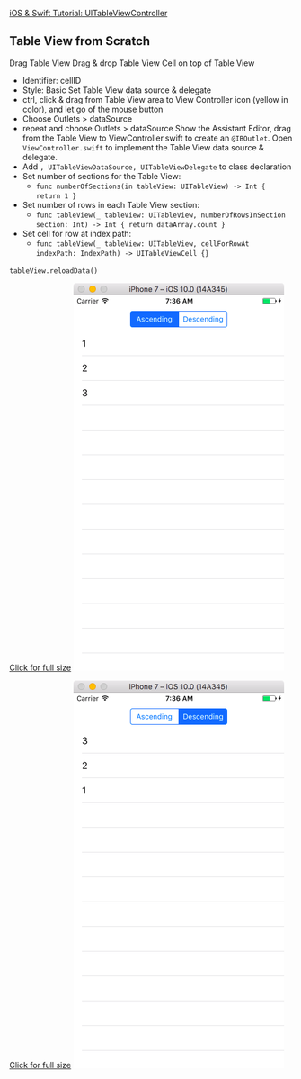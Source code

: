 [iOS & Swift Tutorial: UITableViewController](https://www.ralfebert.de/tutorials/ios-swift-uitableviewcontroller/)

## Table View from Scratch

Drag Table View
Drag & drop Table View Cell on top of Table View
  - Identifier: cellID
  - Style: Basic
Set Table View data source & delegate
  - ctrl, click & drag from Table View area to View Controller icon (yellow in color), and let go of the mouse button
  - Choose Outlets > dataSource
  - repeat and choose Outlets > dataSource
Show the Assistant Editor, drag from the Table View to ViewController.swift to create an `@IBOutlet`.
Open `ViewController.swift` to implement the Table View data source & delegate.
  - Add `, UITableViewDataSource, UITableViewDelegate` to class declaration
  - Set number of sections for the Table View:
    - `func numberOfSections(in tableView: UITableView) -> Int { return 1 }`
  - Set number of rows in each Table View section:
    - `func tableView(_ tableView: UITableView, numberOfRowsInSection section: Int) -> Int { return dataArray.count }`
  - Set cell for row at index path:
    - `func tableView(_ tableView: UITableView, cellForRowAt indexPath: IndexPath) -> UITableViewCell {}`

`tableView.reloadData()`

[Click for full size](https://raw.githubusercontent.com/dlcmh/ios-playground/table-view-basics/1.png)
![Segmented Control - Ascending)](1.png "Segmented Control - Ascending")

[Click for full size](https://raw.githubusercontent.com/dlcmh/ios-playground/table-view-basics/2.png)
![Segmented Control - Descending)](2.png "Segmented Control - Descending")
